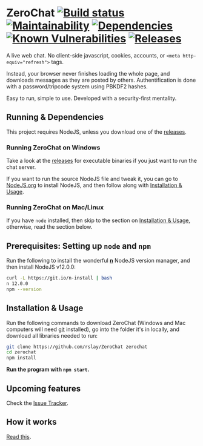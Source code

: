 # ZeroChat [![Build status](https://ci.appveyor.com/api/projects/status/v86gyvgx0dnuhc75?svg=true)](https://ci.appveyor.com/project/rslay/zerochat) [![Maintainability](https://api.codeclimate.com/v1/badges/84bdf069784f80804e43/maintainability)](https://codeclimate.com/github/rslay/ZeroChat/maintainability) [![Dependencies](https://api.dependabot.com/badges/status?host=github&repo=rslay/ZeroChat)](https://dependabot.com/) [![Known Vulnerabilities](https://snyk.io/test/github/rslay/ZeroChat/badge.svg?targetFile=package.json)](https://snyk.io/test/github/rslay/ZeroChat?targetFile=package.json) [![Releases](https://badgen.net/github/release/rslay/ZeroChat?v=1)](https://github.com/rslay/ZeroChat/releases)

A live web chat. No client-side javascript, cookies, accounts, or `<meta http-equiv="refresh">` tags.

Instead, your browser never finishes loading the whole page, and downloads messages as they are posted by others.
Authentification is done with a password/tripcode system using PBKDF2 hashes.

Easy to run, simple to use. Developed with a security-first mentality.

## Running & Dependencies

This project requires NodeJS, unless you download one of the [releases](https://github.com/rslay/ZeroChat/releases).

### Running ZeroChat on Windows

Take a look at the [releases](https://github.com/rslay/ZeroChat/releases) for executable binaries if you just want to run the chat server.

If you want to run the source NodeJS file and tweak it, you can go to [NodeJS.org](https://nodejs.org) to install NodeJS, and then follow along with [Installation & Usage](README.md#installation--usage).

### Running ZeroChat on Mac/Linux

If you have `node` installed, then skip to the section on [Installation & Usage](README.md#installation--usage), otherwise, read the section below.

## Prerequisites: Setting up `node` and `npm`

Run the following to install the wonderful **[n](https://github.com/tj/n)** NodeJS version manager, and then install NodeJS v12.0.0:

```bash
curl -L https://git.io/n-install | bash
n 12.0.0
npm --version
```

## Installation & Usage

Run the following commands to download ZeroChat (Windows and Mac computers will need [git](https://git-scm.com/download) installed), go into the folder it's in locally, and download all libraries needed to run:

```bash
git clone https://github.com/rslay/ZeroChat zerochat
cd zerochat
npm install
```

**Run the program with `npm start`.**

## Upcoming features

Check the [Issue Tracker](https://github.com/rslay/ZeroChat/issues).

## How it works

[Read this](https://justhack.in/stateful-http).
